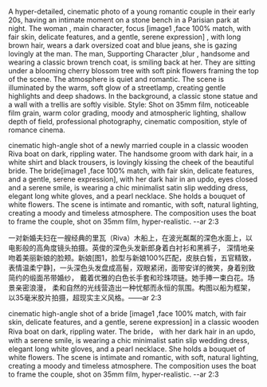 A hyper-detailed, cinematic photo of a young romantic couple in their early 20s, having an intimate moment on a stone bench in a Parisian park at night. The woman , main character, focus [image1 ,face 100% match, with fair skin, delicate features, and a gentle, serene expression] , with long brown hair, wears a dark oversized coat and blue jeans, she is gazing lovingly at the man. The man, Supporting Character ,blur , handsome and wearing a classic brown trench coat, is smiling back at her.
They are sitting under a blooming cherry blossom tree with soft pink flowers framing the top of the scene. The atmosphere is quiet and romantic. The scene is illuminated by the warm, soft glow of a streetlamp, creating gentle highlights and deep shadows. In the background, a classic stone statue and a wall with a trellis are softly visible.
Style: Shot on 35mm film, noticeable film grain, warm color grading, moody and atmospheric lighting, shallow depth of field, professional photography, cinematic composition, style of romance cinema.



cinematic high-angle shot of a newly married couple in a classic wooden Riva boat on dark, rippling water. 
The handsome groom with dark hair, in a white shirt and black trousers, is lovingly kissing the cheek of the beautiful bride. 
The bride[image1 ,face 100% match, with fair skin, delicate features, and a gentle, serene expression], with her dark hair in an updo, eyes closed and a serene smile, is wearing a chic minimalist satin slip wedding dress, elegant long white gloves, and a pearl necklace. She holds a bouquet of white flowers. The scene is intimate and romantic, with soft, natural lighting, creating a moody and timeless atmosphere. 
The composition uses the boat to frame the couple, shot on 35mm film, hyper-realistic. --ar 2:3

一对新婚夫妇在一艘经典的里瓦（Riva）木船上，在波光粼粼的深色水面上，以电影般的高角度镜头拍摄。英俊的深色头发新郎身着白衬衫和黑裤子，
深情地亲吻着美丽新娘的脸颊。新娘[图1，脸型与新娘100%匹配，皮肤白皙，五官精致，表情温柔宁静]，一头深色头发盘成高髻，双眼紧闭，面带安详的微笑，身着别致简约的缎面吊带婚纱，
戴着优雅的白色长手套和珍珠项链。她手捧一束白花。场景亲密浪漫，
柔和自然的光线营造出一种忧郁而永恒的氛围。构图以船为框架，以35毫米胶片拍摄，超现实主义风格。——ar 2:3


cinematic high-angle shot of a bride [image1 ,face 100% match, with fair skin, delicate features, and a gentle, serene expression] in a classic wooden Riva boat on dark, rippling water.  The bride， with her dark hair in an updo, with a serene smile, is wearing a chic minimalist satin slip wedding dress, elegant long white gloves, and a pearl necklace. She holds a bouquet of white flowers. The scene is intimate and romantic, with soft, natural lighting, creating a moody and timeless atmosphere. The composition uses the boat to frame the couple, shot on 35mm film, hyper-realistic. --ar 2:3
